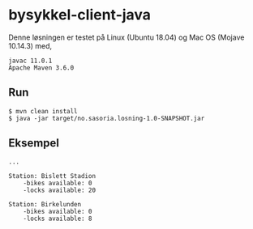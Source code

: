 # bysykkel-client-java

Denne løsningen er testet på Linux (Ubuntu 18.04) og Mac OS (Mojave 10.14.3) med,
```
javac 11.0.1
Apache Maven 3.6.0
```

## Run
```
$ mvn clean install
$ java -jar target/no.sasoria.losning-1.0-SNAPSHOT.jar
```

## Eksempel
```
...

Station: Bislett Stadion
	-bikes available: 0
	-locks available: 20

Station: Birkelunden
	-bikes available: 0
	-locks available: 8
```